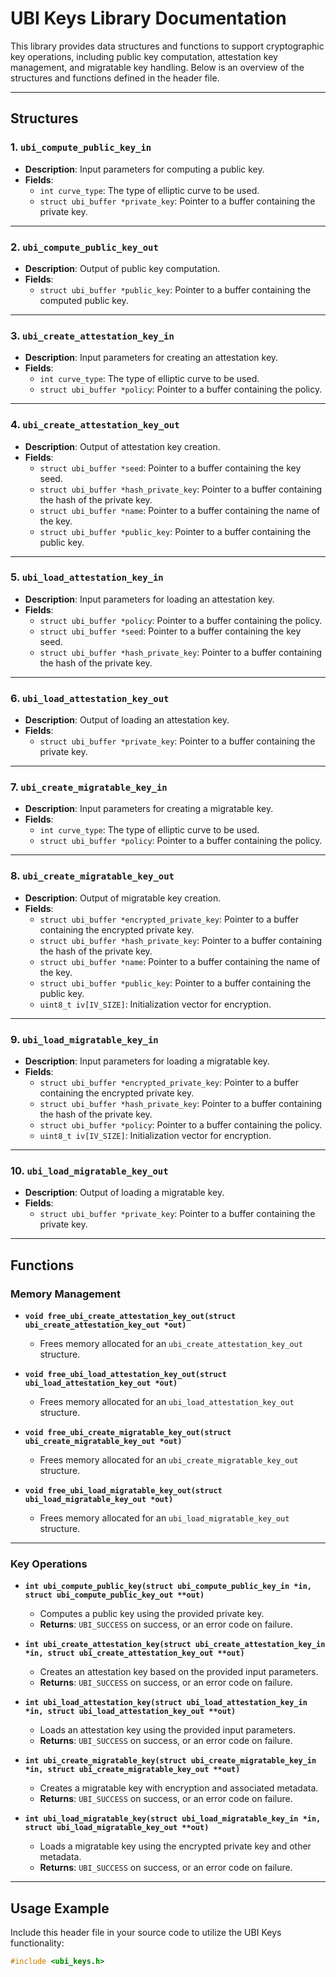 # UBI Keys Library Documentation

This library provides data structures and functions to support cryptographic key operations, including public key computation, attestation key management, and migratable key handling. Below is an overview of the structures and functions defined in the header file.

---

## Structures

### 1. `ubi_compute_public_key_in`
- **Description**: Input parameters for computing a public key.
- **Fields**:
  - `int curve_type`: The type of elliptic curve to be used.
  - `struct ubi_buffer *private_key`: Pointer to a buffer containing the private key.

---

### 2. `ubi_compute_public_key_out`
- **Description**: Output of public key computation.
- **Fields**:
  - `struct ubi_buffer *public_key`: Pointer to a buffer containing the computed public key.

---

### 3. `ubi_create_attestation_key_in`
- **Description**: Input parameters for creating an attestation key.
- **Fields**:
  - `int curve_type`: The type of elliptic curve to be used.
  - `struct ubi_buffer *policy`: Pointer to a buffer containing the policy.

---

### 4. `ubi_create_attestation_key_out`
- **Description**: Output of attestation key creation.
- **Fields**:
  - `struct ubi_buffer *seed`: Pointer to a buffer containing the key seed.
  - `struct ubi_buffer *hash_private_key`: Pointer to a buffer containing the hash of the private key.
  - `struct ubi_buffer *name`: Pointer to a buffer containing the name of the key.
  - `struct ubi_buffer *public_key`: Pointer to a buffer containing the public key.

---

### 5. `ubi_load_attestation_key_in`
- **Description**: Input parameters for loading an attestation key.
- **Fields**:
  - `struct ubi_buffer *policy`: Pointer to a buffer containing the policy.
  - `struct ubi_buffer *seed`: Pointer to a buffer containing the key seed.
  - `struct ubi_buffer *hash_private_key`: Pointer to a buffer containing the hash of the private key.

---

### 6. `ubi_load_attestation_key_out`
- **Description**: Output of loading an attestation key.
- **Fields**:
  - `struct ubi_buffer *private_key`: Pointer to a buffer containing the private key.

---

### 7. `ubi_create_migratable_key_in`
- **Description**: Input parameters for creating a migratable key.
- **Fields**:
  - `int curve_type`: The type of elliptic curve to be used.
  - `struct ubi_buffer *policy`: Pointer to a buffer containing the policy.

---

### 8. `ubi_create_migratable_key_out`
- **Description**: Output of migratable key creation.
- **Fields**:
  - `struct ubi_buffer *encrypted_private_key`: Pointer to a buffer containing the encrypted private key.
  - `struct ubi_buffer *hash_private_key`: Pointer to a buffer containing the hash of the private key.
  - `struct ubi_buffer *name`: Pointer to a buffer containing the name of the key.
  - `struct ubi_buffer *public_key`: Pointer to a buffer containing the public key.
  - `uint8_t iv[IV_SIZE]`: Initialization vector for encryption.

---

### 9. `ubi_load_migratable_key_in`
- **Description**: Input parameters for loading a migratable key.
- **Fields**:
  - `struct ubi_buffer *encrypted_private_key`: Pointer to a buffer containing the encrypted private key.
  - `struct ubi_buffer *hash_private_key`: Pointer to a buffer containing the hash of the private key.
  - `struct ubi_buffer *policy`: Pointer to a buffer containing the policy.
  - `uint8_t iv[IV_SIZE]`: Initialization vector for encryption.

---

### 10. `ubi_load_migratable_key_out`
- **Description**: Output of loading a migratable key.
- **Fields**:
  - `struct ubi_buffer *private_key`: Pointer to a buffer containing the private key.

---

## Functions

### Memory Management
- **`void free_ubi_create_attestation_key_out(struct ubi_create_attestation_key_out *out)`**
  - Frees memory allocated for an `ubi_create_attestation_key_out` structure.
  
- **`void free_ubi_load_attestation_key_out(struct ubi_load_attestation_key_out *out)`**
  - Frees memory allocated for an `ubi_load_attestation_key_out` structure.

- **`void free_ubi_create_migratable_key_out(struct ubi_create_migratable_key_out *out)`**
  - Frees memory allocated for an `ubi_create_migratable_key_out` structure.

- **`void free_ubi_load_migratable_key_out(struct ubi_load_migratable_key_out *out)`**
  - Frees memory allocated for an `ubi_load_migratable_key_out` structure.

---

### Key Operations
- **`int ubi_compute_public_key(struct ubi_compute_public_key_in *in, struct ubi_compute_public_key_out **out)`**
  - Computes a public key using the provided private key.
  - **Returns**: `UBI_SUCCESS` on success, or an error code on failure.

- **`int ubi_create_attestation_key(struct ubi_create_attestation_key_in *in, struct ubi_create_attestation_key_out **out)`**
  - Creates an attestation key based on the provided input parameters.
  - **Returns**: `UBI_SUCCESS` on success, or an error code on failure.

- **`int ubi_load_attestation_key(struct ubi_load_attestation_key_in *in, struct ubi_load_attestation_key_out **out)`**
  - Loads an attestation key using the provided input parameters.
  - **Returns**: `UBI_SUCCESS` on success, or an error code on failure.

- **`int ubi_create_migratable_key(struct ubi_create_migratable_key_in *in, struct ubi_create_migratable_key_out **out)`**
  - Creates a migratable key with encryption and associated metadata.
  - **Returns**: `UBI_SUCCESS` on success, or an error code on failure.

- **`int ubi_load_migratable_key(struct ubi_load_migratable_key_in *in, struct ubi_load_migratable_key_out **out)`**
  - Loads a migratable key using the encrypted private key and other metadata.
  - **Returns**: `UBI_SUCCESS` on success, or an error code on failure.

---

## Usage Example

Include this header file in your source code to utilize the UBI Keys functionality:

```c
#include <ubi_keys.h>
